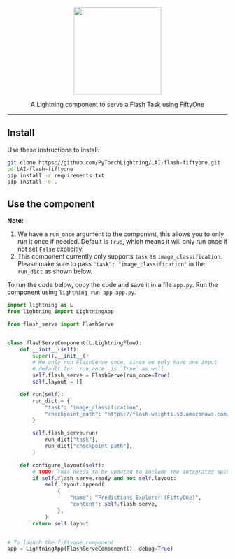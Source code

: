 <div align="center">
<img src="https://pl-bolts-doc-images.s3.us-east-2.amazonaws.com/lai.png" width="200px">

A Lightning component to serve a Flash Task using FiftyOne

______________________________________________________________________

</div>

## Install

Use these instructions to install:

```bash
git clone https://github.com/PyTorchLightning/LAI-flash-fiftyone.git
cd LAI-flash-fiftyone
pip install -r requirements.txt
pip install -e .
```

## Use the component

**Note:**

1. We have a `run_once` argument to the component, this allows you to only run it once if needed. Default is `True`, which means it will only run once if not set `False` explicitly.
1. This component currently only supports `task` as `image_classification`. Please make sure to pass `"task": "image_classification"` in the `run_dict` as shown below.

To run the code below, copy the code and save it in a file `app.py`. Run the component using `lightning run app app.py`.

```python
import lightning as L
from lightning import LightningApp

from flash_serve import FlashServe


class FlashServeComponent(L.LightningFlow):
    def __init__(self):
        super().__init__()
        # We only run FlashServe once, since we only have one input
        # default for `run_once` is `True` as well
        self.flash_serve = FlashServe(run_once=True)
        self.layout = []

    def run(self):
        run_dict = {
            "task": "image_classification",
            "checkpoint_path": "https://flash-weights.s3.amazonaws.com/0.7.0/image_classification_model.pt"
        }

        self.flash_serve.run(
            run_dict["task"],
            run_dict["checkpoint_path"],
        )

    def configure_layout(self):
        # TODO: This needs to be updated to include the integrated spinner
        if self.flash_serve.ready and not self.layout:
            self.layout.append(
                {
                    "name": "Predictions Explorer (FiftyOne)",
                    "content": self.flash_serve,
                },
            )
        return self.layout


# To launch the fiftyone component
app = LightningApp(FlashServeComponent(), debug=True)
```
